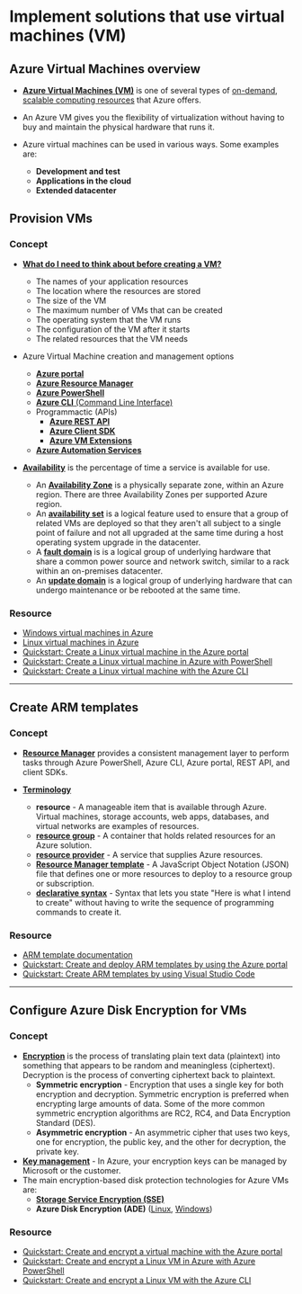 # Implement solutions that use virtual machines (VM)

## Azure Virtual Machines overview

- [**Azure Virtual Machines (VM)**](https://docs.microsoft.com/en-us/azure/virtual-machines/linux/overview) is one of several types of [on-demand, scalable computing resources](https://docs.microsoft.com/en-us/azure/architecture/guide/technology-choices/compute-decision-tree) that Azure offers.

- An Azure VM gives you the flexibility of virtualization without having to buy and maintain the physical hardware that runs it.

- Azure virtual machines can be used in various ways. Some examples are:
    - **Development and test**
    - **Applications in the cloud**
    - **Extended datacenter**

## Provision VMs

### Concept

- [**What do I need to think about before creating a VM?**](https://docs.microsoft.com/en-us/azure/virtual-machines/linux/overview#what-do-i-need-to-think-about-before-creating-a-vm)
    - The names of your application resources
    - The location where the resources are stored
    - The size of the VM
    - The maximum number of VMs that can be created
    - The operating system that the VM runs
    - The configuration of the VM after it starts
    - The related resources that the VM needs

- Azure Virtual Machine creation and management options
    - [**Azure portal**](https://azure.microsoft.com/en-us/features/azure-portal/)
    - [**Azure Resource Manager**](https://docs.microsoft.com/en-us/azure/azure-resource-manager/management/overview)
    - [**Azure PowerShell**](https://docs.microsoft.com/en-us/powershell/azure/)
    - [**Azure CLI** (Command Line Interface)](https://docs.microsoft.com/en-us/cli/azure/)
    - Programmactic (APIs)
        - [**Azure REST API**](https://docs.microsoft.com/en-us/rest/api/azure/)
        - [**Azure Client SDK**](https://github.com/Azure/azure-sdk)
        - [**Azure VM Extensions**](https://docs.microsoft.com/en-us/azure/virtual-machines/extensions/overview)
    - [**Azure Automation Services**](https://azure.microsoft.com/en-us/services/automation/)
    
- [**Availability**](https://docs.microsoft.com/en-us/azure/virtual-machines/linux/availability) is the percentage of time a service is available for use.
    - An [**Availability Zone**](https://docs.microsoft.com/en-us/azure/availability-zones/az-overview) is a physically separate zone, within an Azure region. There are three Availability Zones per supported Azure region.
    - An [**availability set**](https://docs.microsoft.com/en-us/azure/virtual-machines/linux/availability#availability-sets) is a logical feature used to ensure that a group of related VMs are deployed so that they aren't all subject to a single point of failure and not all upgraded at the same time during a host operating system upgrade in the datacenter.
    - A [**fault domain**](https://docs.microsoft.com/en-us/azure/virtual-machines/linux/availability#fault-domains) is is a logical group of underlying hardware that share a common power source and network switch, similar to a rack within an on-premises datacenter.
    - An [**update domain**](https://docs.microsoft.com/en-us/azure/virtual-machines/linux/availability#update-domains) is a logical group of underlying hardware that can undergo maintenance or be rebooted at the same time.

### Resource

- [Windows virtual machines in Azure](https://docs.microsoft.com/en-us/azure/virtual-machines/windows/)
- [Linux virtual machines in Azure](https://docs.microsoft.com/en-us/azure/virtual-machines/linux/)
- [Quickstart: Create a Linux virtual machine in the Azure portal](https://docs.microsoft.com/en-us/azure/virtual-machines/linux/quick-create-portal)
- [Quickstart: Create a Linux virtual machine in Azure with PowerShell](https://docs.microsoft.com/en-us/azure/virtual-machines/linux/quick-create-powershell)
- [Quickstart: Create a Linux virtual machine with the Azure CLI](https://docs.microsoft.com/en-us/azure/virtual-machines/linux/quick-create-cli)

----

## Create ARM templates

### Concept

- [**Resource Manager**](https://docs.microsoft.com/en-us/azure/azure-resource-manager/management/overview) provides a consistent management layer to perform tasks through Azure PowerShell, Azure CLI, Azure portal, REST API, and client SDKs.

- [**Terminology**](https://docs.microsoft.com/en-us/azure/azure-resource-manager/management/overview#terminology)
    - **resource** - A manageable item that is available through Azure. Virtual machines, storage accounts, web apps, databases, and virtual networks are examples of resources.
    - [**resource group**](https://docs.microsoft.com/en-us/azure/azure-resource-manager/management/overview#resource-groups) - A container that holds related resources for an Azure solution.
    - [**resource provider**](https://docs.microsoft.com/en-us/azure/azure-resource-manager/management/resource-providers-and-types) - A service that supplies Azure resources.
    - [**Resource Manager template**](https://docs.microsoft.com/en-us/azure/azure-resource-manager/templates/overview) - A JavaScript Object Notation (JSON) file that defines one or more resources to deploy to a resource group or subscription.
    - [**declarative syntax**](https://docs.microsoft.com/en-us/azure/azure-resource-manager/templates/overview) - Syntax that lets you state "Here is what I intend to create" without having to write the sequence of programming commands to create it.

### Resource

- [ARM template documentation](https://docs.microsoft.com/en-us/azure/azure-resource-manager/templates/)
- [Quickstart: Create and deploy ARM templates by using the Azure portal](https://docs.microsoft.com/en-us/azure/azure-resource-manager/templates/quickstart-create-templates-use-the-portal)
- [Quickstart: Create ARM templates by using Visual Studio Code](https://docs.microsoft.com/en-us/azure/azure-resource-manager/templates/quickstart-create-templates-use-visual-studio-code)

----

## Configure Azure Disk Encryption for VMs

### Concept

- [**Encryption**](https://docs.microsoft.com/en-us/windows/win32/seccrypto/data-encryption-and-decryption) is the process of translating plain text data (plaintext) into something that appears to be random and meaningless (ciphertext). Decryption is the process of converting ciphertext back to plaintext.
    - **Symmetric encryption** - Encryption that uses a single key for both encryption and decryption. Symmetric encryption is preferred when encrypting large amounts of data. Some of the more common symmetric encryption algorithms are RC2, RC4, and Data Encryption Standard (DES).
    - **Asymmetric encryption** - An asymmetric cipher that uses two keys, one for encryption, the public key, and the other for decryption, the private key.
- [**Key management**](https://docs.microsoft.com/en-us/azure/security/fundamentals/encryption-overview) - In Azure, your encryption keys can be managed by Microsoft or the customer.
- The main encryption-based disk protection technologies for Azure VMs are:
    - [**Storage Service Encryption (SSE)**](https://docs.microsoft.com/en-us/azure/storage/common/storage-service-encryption)
    - **Azure Disk Encryption (ADE)** ([Linux](https://docs.microsoft.com/en-us/azure/virtual-machines/linux/disk-encryption-overview), [Windows](https://docs.microsoft.com/en-us/azure/virtual-machines/windows/disk-encryption-overview))

### Resource

- [Quickstart: Create and encrypt a virtual machine with the Azure portal](https://docs.microsoft.com/en-us/azure/virtual-machines/linux/disk-encryption-portal-quickstart)
- [Quickstart: Create and encrypt a Linux VM in Azure with Azure PowerShell](https://docs.microsoft.com/en-us/azure/virtual-machines/linux/disk-encryption-powershell-quickstart)
- [Quickstart: Create and encrypt a Linux VM with the Azure CLI](https://docs.microsoft.com/en-us/azure/virtual-machines/linux/disk-encryption-cli-quickstart)
